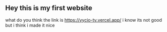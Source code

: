 Hey this is my first website
---
what do you think the link is https://vycio-tv.vercel.app/ i know its not good but i think i made it nice
